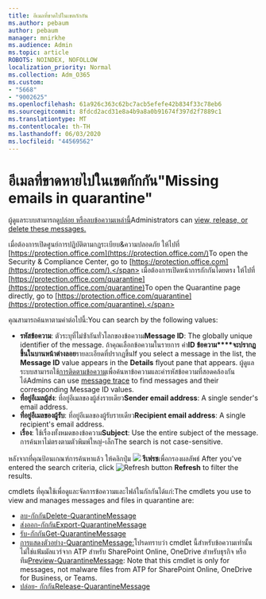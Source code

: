 ```yaml
---
title: อีเมลที่ขาดไปในเขตกักกัน
ms.author: pebaum
author: pebaum
manager: mnirkhe
ms.audience: Admin
ms.topic: article
ROBOTS: NOINDEX, NOFOLLOW
localization_priority: Normal
ms.collection: Adm_O365
ms.custom:
- "5668"
- "9002625"
ms.openlocfilehash: 61a926c363c62bc7acb5efefe42b834f33c78eb6
ms.sourcegitcommit: 8fdcd2acd31e8a4b9a8a0b91674f397d2f7889c1
ms.translationtype: MT
ms.contentlocale: th-TH
ms.lasthandoff: 06/03/2020
ms.locfileid: "44569562"
---
```

# <a name="missing-emails-in-quarantine"></a><span data-ttu-id="6354c-102">อีเมลที่ขาดหายไปในเขตกักกัน"</span><span class="sxs-lookup"><span data-stu-id="6354c-102">Missing emails in quarantine"</span></span>

<span data-ttu-id="6354c-103">ผู้ดูแลระบบสามารถดู[ปล่อย หรือลบข้อความเหล่านี้](https://docs.microsoft.com/microsoft-365/security/office-365-security/manage-quarantined-messages-and-files?view=o365-worldwide)</span><span class="sxs-lookup"><span data-stu-id="6354c-103">Administrators can [view, release, or delete these messages.](https://docs.microsoft.com/microsoft-365/security/office-365-security/manage-quarantined-messages-and-files?view=o365-worldwide)</span></span>

<span data-ttu-id="6354c-104">เมื่อต้องการเปิดศูนย์การปฏิบัติตามกฎระเบียบ&ความปลอดภัย ให้ไปที่ [https://protection.office.com](https://protection.office.com/)</span><span class="sxs-lookup"><span data-stu-id="6354c-104">To open the Security & Compliance Center, go to [https://protection.office.com](https://protection.office.com/).</span></span> <span data-ttu-id="6354c-105">เมื่อต้องการเปิดหน้าการกักกันโดยตรง ให้ไปที่ [https://protection.office.com/quarantine](https://protection.office.com/quarantine)</span><span class="sxs-lookup"><span data-stu-id="6354c-105">To open the Quarantine page directly, go to [https://protection.office.com/quarantine](https://protection.office.com/quarantine).</span></span>  

<span data-ttu-id="6354c-106">คุณสามารถค้นหาตามค่าต่อไปนี้:</span><span class="sxs-lookup"><span data-stu-id="6354c-106">You can search by the following values:</span></span>  

- <span data-ttu-id="6354c-107">**รหัสข้อความ**: ตัวระบุที่ไม่ซ้ํากันทั่วโลกของข้อความ</span><span class="sxs-lookup"><span data-stu-id="6354c-107">**Message ID**: The globally unique identifier of the message.</span></span> <span data-ttu-id="6354c-108">ถ้าคุณเลือกข้อความในรายการ ค่า**ID ข้อความ\*\*\*\*จะปรากฏขึ้นในบานหน้าต่างลอย**รายละเอียดที่ปรากฏขึ้น</span><span class="sxs-lookup"><span data-stu-id="6354c-108">If you select a message in the list, the  **Message ID**  value appears in the  **Details**  flyout pane that appears.</span></span> <span data-ttu-id="6354c-109">ผู้ดูแลระบบสามารถใช้[การติดตามข้อความ](https://docs.microsoft.com/microsoft-365/security/office-365-security/message-trace-scc?view=o365-worldwide)เพื่อค้นหาข้อความและค่ารหัสข้อความที่สอดคล้องกันได้</span><span class="sxs-lookup"><span data-stu-id="6354c-109">Admins can use [message trace](https://docs.microsoft.com/microsoft-365/security/office-365-security/message-trace-scc?view=o365-worldwide) to find messages and their corresponding Message ID values.</span></span>
- <span data-ttu-id="6354c-110">**ที่อยู่อีเมลผู้ส่ง**: ที่อยู่อีเมลของผู้ส่งรายเดียว</span><span class="sxs-lookup"><span data-stu-id="6354c-110">**Sender email address**: A single sender's email address.</span></span>
- <span data-ttu-id="6354c-111">**ที่อยู่อีเมลของผู้รับ**: ที่อยู่อีเมลของผู้รับรายเดียว</span><span class="sxs-lookup"><span data-stu-id="6354c-111">**Recipient email address**: A single recipient's email address.</span></span>
- <span data-ttu-id="6354c-112">**เรื่อง**: ใช้เรื่องทั้งหมดของข้อความ</span><span class="sxs-lookup"><span data-stu-id="6354c-112">**Subject**: Use the entire subject of the message.</span></span> <span data-ttu-id="6354c-113">การค้นหาไม่ตรงตามตัวพิมพ์ใหญ่-เล็ก</span><span class="sxs-lookup"><span data-stu-id="6354c-113">The search is not case-sensitive.</span></span>

<span data-ttu-id="6354c-114">หลังจากที่คุณป้อนเกณฑ์การค้นหาแล้ว ให้คลิกปุ่ม ![ ](https://docs.microsoft.com/microsoft-365/media/scc-quarantine-refresh.png?view=o365-worldwide) **รีเฟรช**เพื่อกรองผลลัพธ์  </span><span class="sxs-lookup"><span data-stu-id="6354c-114">After you've entered the search criteria, click  ![Refresh button](https://docs.microsoft.com/microsoft-365/media/scc-quarantine-refresh.png?view=o365-worldwide)  **Refresh**  to filter the results.</span></span>

<span data-ttu-id="6354c-115">cmdlets ที่คุณใช้เพื่อดูและจัดการข้อความและไฟล์ในกักกันได้แก่:</span><span class="sxs-lookup"><span data-stu-id="6354c-115">The cmdlets you use to view and manages messages and files in quarantine are:</span></span>
- [<span data-ttu-id="6354c-116">ลบ-กักกัน</span><span class="sxs-lookup"><span data-stu-id="6354c-116">Delete-QuarantineMessage</span></span>](https://docs.microsoft.com/powershell/module/exchange/delete-quarantinemessage)
- [<span data-ttu-id="6354c-117">ส่งออก-กักกัน</span><span class="sxs-lookup"><span data-stu-id="6354c-117">Export-QuarantineMessage</span></span>](https://docs.microsoft.com/powershell/module/exchange/export-quarantinemessage)
- [<span data-ttu-id="6354c-118">รับ-กักกัน</span><span class="sxs-lookup"><span data-stu-id="6354c-118">Get-QuarantineMessage</span></span>](https://docs.microsoft.com/powershell/module/exchange/get-quarantinemessage)
- <span data-ttu-id="6354c-119">[การแสดงตัวอย่าง-QuarantineMessage:](https://docs.microsoft.com/powershell/module/exchange/preview-quarantinemessage)โปรดทราบว่า cmdlet นี้สําหรับข้อความเท่านั้น ไม่ใช่แฟ้มมัลแวร์จาก ATP สําหรับ SharePoint Online, OneDrive สําหรับธุรกิจ หรือทีม</span><span class="sxs-lookup"><span data-stu-id="6354c-119">[Preview-QuarantineMessage](https://docs.microsoft.com/powershell/module/exchange/preview-quarantinemessage): Note that this cmdlet is only for messages, not malware files from ATP for SharePoint Online, OneDrive for Business, or Teams.</span></span>
- [<span data-ttu-id="6354c-120">ปล่อย- กักกัน</span><span class="sxs-lookup"><span data-stu-id="6354c-120">Release-QuarantineMessage</span></span>](https://docs.microsoft.com/powershell/module/exchange/release-quarantinemessage)